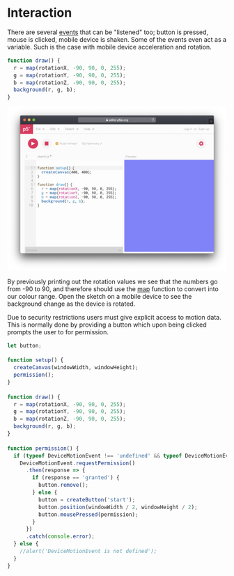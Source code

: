 # Interaction

There are several [events](https://p5js.org/reference/#group-Events) that can be "listened" too; button is pressed, mouse is clicked, mobile device is shaken. Some of the events even act as a variable. Such is the case with mobile device acceleration and rotation.

```javascript
function draw() {
  r = map(rotationX, -90, 90, 0, 255);
  g = map(rotationY, -90, 90, 0, 255);
  b = map(rotationZ, -90, 90, 0, 255);
  background(r, g, b);
}
```

![](../../../.gitbook/assets/p5-events.png)

By previously printing out the rotation values we see that the numbers go from -90 to 90, and therefore should use the [map](../basics/time.md#map) function to convert into our colour range. Open the sketch on a mobile device to see the background change as the device is rotated.

Due to security restrictions users must give explicit access to motion data. This is normally done by providing a button which upon being clicked prompts the user to for permission.

```javascript
let button;

function setup() {
  createCanvas(windowWidth, windowHeight);
  permission();
}

function draw() {
  r = map(rotationX, -90, 90, 0, 255);
  g = map(rotationY, -90, 90, 0, 255);
  b = map(rotationZ, -90, 90, 0, 255);
  background(r, g, b);
}

function permission() {
  if (typeof DeviceMotionEvent !== 'undefined' && typeof DeviceMotionEvent.requestPermission === 'function') {
    DeviceMotionEvent.requestPermission()
      .then(response => {
        if (response == 'granted') {
          button.remove();
        } else {
          button = createButton('start');
          button.position(windowWidth / 2, windowHeight / 2);
          button.mousePressed(permission);
        }
      })
      .catch(console.error);
  } else {
    //alert('DeviceMotionEvent is not defined');
  }
}
```

